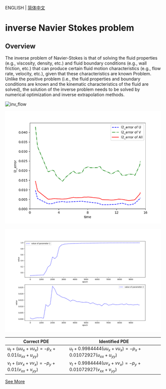 ENGLISH | [简体中文](README_CN.md)

# inverse Navier Stokes problem

## Overview

The inverse problem of Navier-Stokes is that of solving the fluid properties (e.g., viscosity, density, etc.) and fluid boundary conditions (e.g., wall friction, etc.) that can produce certain fluid motion characteristics (e.g., flow rate, velocity, etc.), given that these characteristics are known Problem. Unlike the positive problem (i.e., the fluid properties and boundary conditions are known and the kinematic characteristics of the fluid are solved), the solution of the inverse problem needs to be solved by numerical optimization and inverse extrapolation methods.

![inv_flow](images/FlowField_10000.gif)

![Time Error](images/TimeError_10000.png)

![Parameter](images/Parameter.png)

|Correct PDE|Identified PDE|
|  ----  | ----  |
|$u_t + (u u_x + v u_x) = - p_x + 0.01(u_{xx} + u_{yy})$|$u_t + 0.9984444 (u u_x + v u_x) = - p_x + 0.01072927(u_{xx} + u_{yy})$|
|$v_t + (u v_x + v v_x) = - p_y + 0.01(v_{xx} + v_{yy})$|$v_t + 0.9984444 (u v_x + v v_x) = - p_y + 0.01072927(v_{xx} + v_{yy})$|

[See More](https://gitee.com/mindspore/mindscience/blob/master/MindFlow/applications/physics_driven/navier_stokes_inverse/navier_stokes_inverse.ipynb)
